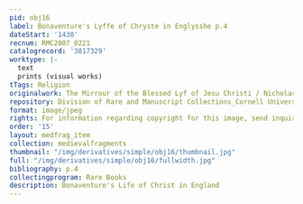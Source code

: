 ```yaml
---
pid: obj16
label: Bonaventure's Lyffe of Chryste in Englysshe p.4
dateStart: '1430'
recnum: RMC2007_0221
catalogrecord: '3817329'
worktype: |-
  text
  prints (visual works)
tTags: Religion
originalwork: The Mirrour of the Blessed Lyf of Jesu Christi / Nicholas Love
repository: Division of Rare and Manuscript Collections_Cornell University Library
format: image/jpeg
rights: For information regarding copyright for this image, send inquiries to rarerepro@cornell.edu
order: '15'
layout: medfrag_item
collection: medievalfragments
thumbnail: "/img/derivatives/simple/obj16/thumbnail.jpg"
full: "/img/derivatives/simple/obj16/fullwidth.jpg"
bibliography: p.4
collectingprogram: Rare Books
description: Bonaventure's Life of Christ in England
---
```


